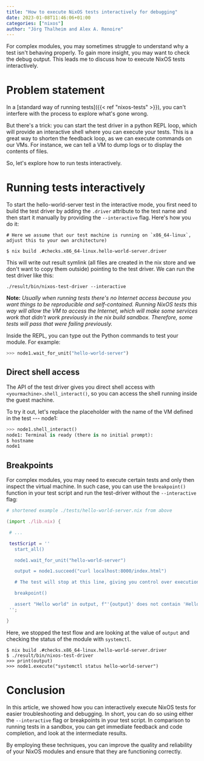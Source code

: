 ```yaml
---
title: "How to execute NixOS tests interactively for debugging"
date: 2023-01-08T11:46:06+01:00
categories: ["nixos"]
author: "Jörg Thalheim and Alex A. Renoire"
---
```


For complex modules, you may sometimes struggle to understand why a test isn't
behaving properly. To gain more insight, you may want to check the debug output.
This leads me to discuss how to execute NixOS tests interactively.

# Problem statement

In a [standard way of running tests]({{< ref "nixos-tests" >}}), you can't interfere with
the process to explore what's gone wrong.

But there's a trick: you can start the test driver in a python REPL loop, which
will provide an interactive shell where you can execute your tests. This is a
great way to shorten the feedback loop, as we can execute commands on our VMs.
For instance, we can tell a VM to dump logs or to display the contents of files.

So, let's explore how to run tests interactively.

# Running tests interactively

To start the hello-world-server test in the interactive mode, you first need to
build the test driver by adding the `.driver` attribute to the test name and
then start it manually by providing the `--interactive` flag. Here's how you do
it:

```console
# Here we assume that our test machine is running on `x86_64-linux`, adjust this to your own architecture)

$ nix build .#checks.x86_64-linux.hello-world-server.driver
```

This will write out result symlink (all files are created in the nix store and
we don't want to copy them outside) pointing to the test driver. We can run the
test driver like this:

```console
./result/bin/nixos-test-driver --interactive
```

**Note:** _Usually when running tests there's no Internet access because you
want things to be reproducible and self-contained. Running NixOS tests this way
will allow the VM to access the Internet, which will make some services work
that didn't work previously in the nix build sandbox. Therefore, some tests will
pass that were failing previously._

Inside the REPL, you can type out the Python commands to test your module. For
example:

```python
>>> node1.wait_for_unit("hello-world-server")
```

## Direct shell access

The API of the test driver gives you direct shell access with
`<yourmachine>.shell_interact()`, so you can access the shell running inside the
guest machine.

To try it out, let's replace the placeholder with the name of the VM defined in
the test --- node1:

```py
>>> node1.shell_interact()
node1: Terminal is ready (there is no initial prompt):
$ hostname
node1
```

## Breakpoints

For complex modules, you may need to execute certain tests and only then inspect
the virtual machine. In such case, you can use the `breakpoint()` function in
your test script and run the test-driver without the `--interactive` flag:

```nix
# shortened example ./tests/hello-world-server.nix from above

(import ./lib.nix) {

 # ...

 testScript = ''
   start_all()

   node1.wait_for_unit("hello-world-server")

   output = node1.succeed("curl localhost:8000/index.html")

   # The test will stop at this line, giving you control over execution.

   breakpoint()

   assert "Hello world" in output, f"'{output}' does not contain 'Hello world'"
 '';

}
```

Here, we stopped the test flow and are looking at the value of `output` and
checking the status of the module with `systemctl`.

```console
$ nix build .#checks.x86_64-linux.hello-world-server.driver
$ ./result/bin/nixos-test-driver
>>> print(output)
>>> node1.execute("systemctl status hello-world-server")
```

# Conclusion

In this article, we showed how you can interactively execute NixOS tests for
easier troubleshooting and debugging. In short, you can do so using either the
`--interactive` flag or breakpoints in your test script. In comparison to
running tests in a sandbox, you can get immediate feedback and code completion,
and look at the intermediate results.

By employing these techniques, you can improve the quality and reliability of
your NixOS modules and ensure that they are functioning correctly.
